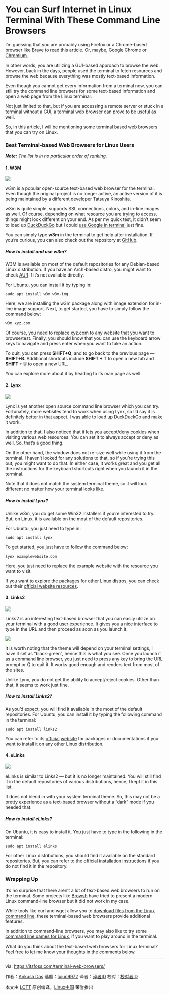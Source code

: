 [#]: collector: (lujun9972)
[#]: translator: ( )
[#]: reviewer: ( )
[#]: publisher: ( )
[#]: url: ( )
[#]: subject: (You can Surf Internet in Linux Terminal With These Command Line Browsers)
[#]: via: (https://itsfoss.com/terminal-web-browsers/)
[#]: author: (Ankush Das https://itsfoss.com/author/ankush/)

You can Surf Internet in Linux Terminal With These Command Line Browsers
======

I’m guessing that you are probably using Firefox or a Chrome-based browser like [Brave][1] to read this article. Or, maybe, Google Chrome or [Chromium][2].

In other words, you are utilizing a GUI-based approach to browse the web. However, back in the days, people used the terminal to fetch resources and browse the web because everything was mostly text-based information.

Even though you cannot get every information from a terminal now, you can still try the command line browsers for some text-based information and open a web page from the Linux terminal.

Not just limited to that, but if you are accessing a remote server or stuck in a terminal without a GUI, a terminal web browser can prove to be useful as well.

So, in this article, I will be mentioning some terminal based web browsers that you can try on Linux.

### Best Terminal-based Web Browsers for Linux Users

_**Note:** The list is in no particular order of ranking._

#### 1\. W3M

![][3]

w3m is a popular open-source text-based web browser for the terminal. Even though the original project is no longer active, an active version of it is being maintained by a different developer Tatsuya Kinoshita.

w3m is quite simple, supports SSL connections, colors, and in-line images as well. Of course, depending on what resource you are trying to access, things might look different on your end. As per my quick test, it didn’t seem to load up [DuckDuckGo][4] but I could [use Google in terminal][5] just fine.

You can simply type **w3m** in the terminal to get help after installation. If you’re curious, you can also check out the repository at [GitHub][6].

##### How to install and use w3m?

W3M is available on most of the default repositories for any Debian-based Linux distribution. If you have an Arch-based distro, you might want to check [AUR][7] if it’s not available directly.

For Ubuntu, you can install it by typing in:

```
sudo apt install w3m w3m-img
```

Here, we are installing the w3m package along with image extension for in-line image support. Next, to get started, you have to simply follow the command below:

```
w3m xyz.com
```

Of course, you need to replace xyz.com to any website that you want to browse/test. Finally, you should know that you can use the keyboard arrow keys to navigate and press enter when you want to take an action.

To quit, you can press **SHIFT+Q**, and to go back to the previous page — **SHIFT+B**. Additional shortcuts include **SHIFT + T** to open a new tab and **SHIFT + U** to open a new URL.

You can explore more about it by heading to its man page as well.

#### 2\. Lynx

![][8]

Lynx is yet another open source command line browser which you can try. Fortunately, more websites tend to work when using Lynx, so I’d say it is definitely better in that aspect. I was able to load up DuckDuckGo and make it work.

In addition to that, I also noticed that it lets you accept/deny cookies when visiting various web resources. You can set it to always accept or deny as well. So, that’s a good thing.

On the other hand, the window does not re-size well while using it from the terminal. I haven’t looked for any solutions to that, so if you’re trying this out, you might want to do that. In either case, it works great and you get all the instructions for the keyboard shortcuts right when you launch it in the terminal.

Note that it does not match the system terminal theme, so it will look different no matter how your terminal looks like.

##### How to install Lynx?

Unlike w3m, you do get some Win32 installers if you’re interested to try. But, on Linux, it is available on the most of the default repositories.

For Ubuntu, you just need to type in:

```
sudo apt install lynx
```

To get started, you just have to follow the command below:

```
lynx examplewebsite.com
```

Here, you just need to replace the example website with the resource you want to visit.

If you want to explore the packages for other Linux distros, you can check out their [official website resources][9].

#### 3\. Links2

![][10]

Links2 is an interesting text-based browser that you can easily utilize on your terminal with a good user experience. It gives you a nice interface to type in the URL and then proceed as soon as you launch it.

![][11]

It is worth noting that the theme will depend on your terminal settings, I have it set as “black-green”, hence this is what you see. Once you launch it as a command line browser, you just need to press any key to bring the URL prompt or Q to quit it. It works good enough and renders text from most of the sites.

Unlike Lynx, you do not get the ability to accept/reject cookies. Other than that, it seems to work just fine.

##### How to install Links2?

As you’d expect, you will find it available in the most of the default repositories. For Ubuntu, you can install it by typing the following command in the terminal:

```
sudo apt install links2
```

You can refer to its [official][12] [][12][website][12] for packages or documentations if you want to install it on any other Linux distribution.

#### 4\. eLinks

![][13]

eLinks is similar to Links2 — but it is no longer maintained. You will still find it in the default repositories of various distributions, hence, I kept it in this list.

It does not blend in with your system terminal theme. So, this may not be a pretty experience as a text-based browser without a “dark” mode if you needed that.

##### How to install eLinks?

On Ubuntu, it is easy to install it. You just have to type in the following in the terminal:

```
sudo apt install elinks
```

For other Linux distributions, you should find it available on the standard repositories. But, you can refer to the [official installation instructions][14] if you do not find it in the repository.

### Wrapping Up

It’s no surprise that there aren’t a lot of text-based web browsers to run on the terminal. Some projects like [Browsh][15] have tried to present a modern Linux command-line browser but it did not work in my case.

While tools like curl and wget allow you to [download files from the Linux command line][16], these terminal-based web browsers provide additional features.

In addition to command-line browsers, you may also like to try some [command line games for Linux][17], if you want to play around in the terminal.

What do you think about the text-based web browsers for Linux terminal? Feel free to let me know your thoughts in the comments below.

--------------------------------------------------------------------------------

via: https://itsfoss.com/terminal-web-browsers/

作者：[Ankush Das][a]
选题：[lujun9972][b]
译者：[译者ID](https://github.com/译者ID)
校对：[校对者ID](https://github.com/校对者ID)

本文由 [LCTT](https://github.com/LCTT/TranslateProject) 原创编译，[Linux中国](https://linux.cn/) 荣誉推出

[a]: https://itsfoss.com/author/ankush/
[b]: https://github.com/lujun9972
[1]: https://itsfoss.com/brave-web-browser/
[2]: https://itsfoss.com/install-chromium-ubuntu/
[3]: https://i0.wp.com/itsfoss.com/wp-content/uploads/2020/10/w3m-google.jpg?resize=800%2C463&ssl=1
[4]: https://duckduckgo.com/
[5]: https://itsfoss.com/review-googler-linux/
[6]: https://github.com/tats/w3m
[7]: https://itsfoss.com/aur-arch-linux/
[8]: https://i0.wp.com/itsfoss.com/wp-content/uploads/2020/10/lynx-terminal.jpg?resize=800%2C497&ssl=1
[9]: https://lynx.invisible-island.net/lynx-resources.html
[10]: https://i1.wp.com/itsfoss.com/wp-content/uploads/2020/10/links2-terminal.jpg?resize=800%2C472&ssl=1
[11]: https://i2.wp.com/itsfoss.com/wp-content/uploads/2020/10/links2-terminal-welcome.jpg?resize=800%2C541&ssl=1
[12]: http://links.twibright.com/download.php
[13]: https://i2.wp.com/itsfoss.com/wp-content/uploads/2020/10/elinks-terminal.jpg?resize=800%2C465&ssl=1
[14]: http://elinks.or.cz/documentation/installation.html
[15]: https://www.brow.sh/
[16]: https://itsfoss.com/download-files-from-linux-terminal/
[17]: https://itsfoss.com/best-command-line-games-linux/
